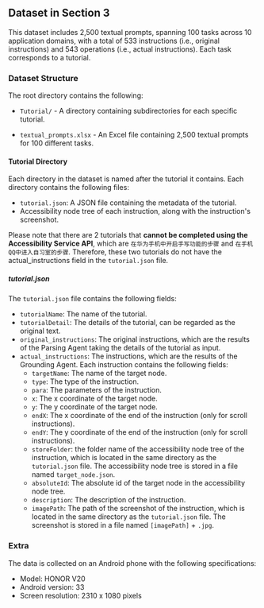## Dataset in Section 3

This dataset includes 2,500 textual prompts, spanning 100 tasks across 10 application domains, with a total of 533 instructions (i.e., original instructions) and 543 operations (i.e., actual instructions). Each task corresponds to a tutorial.



### Dataset Structure

The root directory contains the following:

- `Tutorial/` - A directory containing subdirectories for each specific tutorial.

- `textual_prompts.xlsx` - An Excel file containing 2,500 textual prompts for 100 different tasks. 

  

#### Tutorial Directory

Each directory in the dataset is named after the tutorial it contains. Each directory contains the following files:

- `tutorial.json`: A JSON file containing the metadata of the tutorial.
- Accessibility node tree of each instruction, along with the instruction's screenshot.

Please note that there are 2 tutorials that **cannot be completed using the Accessibility Service API**, which are `在华为手机中开启手写功能的步骤` and `在手机QQ中进入自习室的步骤`. Therefore, these two tutorials do not have the actual_instructions field in the `tutorial.json` file.



##### tutorial.json

The `tutorial.json` file contains the following fields:
- `tutorialName`: The name of the tutorial.
- `tutorialDetail`: The details of the tutorial, can be regarded as the original text.
- `original_instructions`: The original instructions, which are the results of the Parsing Agent taking the details of the tutorial as input.
- `actual_instructions`: The instructions, which are the results of the Grounding Agent. Each instruction contains the following fields:
  - `targetName`: The name of the target node.
  - `type`: The type of the instruction.
  - `para`: The parameters of the instruction.
  - `x`: The x coordinate of the target node.
  - `y`: The y coordinate of the target node.
  - `endX`: The x coordinate of the end of the instruction (only for scroll instructions).
  - `endY`: The y coordinate of the end of the instruction (only for scroll instructions).
  - `storeFolder`: the folder name of the accessibility node tree of the instruction, which is located in the same directory as the `tutorial.json` file. The accessibility node tree is stored in a file named `target_node.json`.
  - `absoluteId`: The absolute id of the target node in the accessibility node tree.
  - `description`: The description of the instruction.
  - `imagePath`: The path of the screenshot of the instruction, which is located in the same directory as the `tutorial.json` file. The screenshot is stored in a file named `[imagePath]` + `.jpg`.
  



### Extra

The data is collected on an Android phone with the following specifications:
- Model: HONOR V20
- Android version: 33
- Screen resolution: 2310 x 1080 pixels
